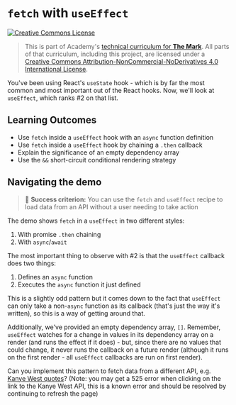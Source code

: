 # `fetch` with `useEffect`

<a rel="license" href="http://creativecommons.org/licenses/by-nc-nd/4.0/"><img alt="Creative Commons License" style="border-width:0" src="https://i.creativecommons.org/l/by-nc-nd/4.0/88x31.png" /></a>

> This is part of Academy's [technical curriculum for **The Mark**](https://github.com/WeAreAcademy/curriculum-mark). All parts of that curriculum, including this project, are licensed under a <a rel="license" href="http://creativecommons.org/licenses/by-nc-nd/4.0/">Creative Commons Attribution-NonCommercial-NoDerivatives 4.0 International License</a>.

You've been using React's `useState` hook - which is by far the most common and most important out of the React hooks. Now, we'll look at `useEffect`, which ranks #2 on that list.

## Learning Outcomes

- Use `fetch` inside a `useEffect` hook with an `async` function definition
- Use `fetch` inside a `useEffect` hook by chaining a `.then` callback
- Explain the significance of an empty dependency array
- Use the `&&` short-circuit conditional rendering strategy

## Navigating the demo

> 🎯 **Success criterion:** You can use the `fetch` and `useEffect` recipe to load data from an API without a user needing to take action

The demo shows `fetch` in a `useEffect` in two different styles:

1. With promise `.then` chaining
2. With `async`/`await`

The most important thing to observe with #2 is that the `useEffect` callback does two things:

1. Defines an `async` function
2. Executes the `async` function it just defined

This is a slightly odd pattern but it comes down to the fact that `useEffect` can only take a non-`async` function as its callback (that's just the way it's written), so this is a way of getting around that.

Additionally, we've provided an empty dependency array, `[]`. Remember, `useEffect` watches for a change in values in its dependency array on a render (and runs the effect if it does) - but, since there are no values that could change, it never runs the callback on a future render (although it runs on the first render - all `useEffect` callbacks are run on first render).

Can you implement this pattern to fetch data from a different API, e.g. [Kanye West quotes](https://kanye.rest/)? (Note: you may get a 525 error when clicking on the link to the Kanye West API, this is a known error and should be resolved by continuing to refresh the page)
